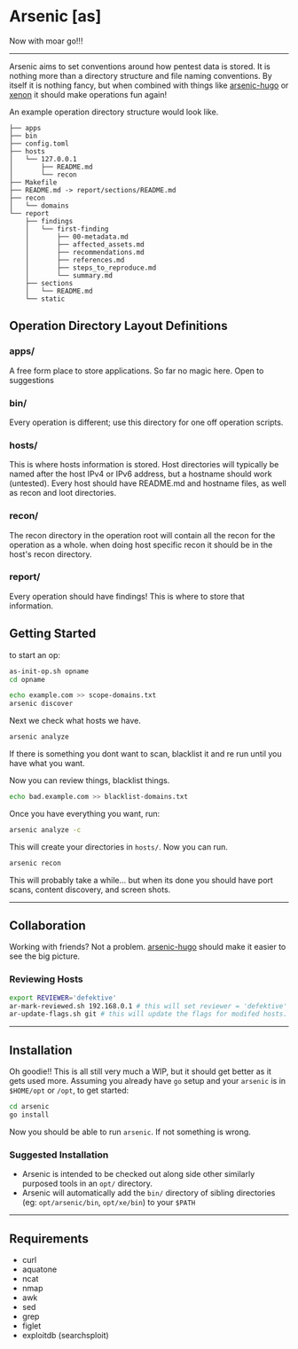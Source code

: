 # Arsenic [as]
Now with moar go!!!
*******


Arsenic aims to set conventions around how pentest data is stored. It is nothing more than a directory structure and file naming conventions. By itself it is nothing fancy, but when combined with things like [arsenic-hugo](https://github.com/defektive/arsenic-hugo) or [xenon](https://github.com/defektive/xenon) it should make operations fun again!

An example operation directory structure would look like.
```
├── apps
├── bin
├── config.toml
├── hosts
│   └── 127.0.0.1
│       ├── README.md
│       └── recon
├── Makefile
├── README.md -> report/sections/README.md
├── recon
│   └── domains
└── report
    ├── findings
    │   └── first-finding
    │       ├── 00-metadata.md
    │       ├── affected_assets.md
    │       ├── recommendations.md
    │       ├── references.md
    │       ├── steps_to_reproduce.md
    │       └── summary.md
    ├── sections
    │   └── README.md
    └── static
```

## Operation Directory Layout Definitions

### apps/
A free form place to store applications. So far no magic here. Open to suggestions

### bin/
Every operation is different; use this directory for one off operation scripts.

### hosts/
This is where hosts information is stored. Host directories will typically be named after the host IPv4 or IPv6 address, but a hostname should work (untested). Every host should have README.md and hostname files, as well as recon and loot directories.

### recon/
The recon directory in the operation root will contain all the recon for the operation as a whole. when doing host specific recon it should be in the host's recon directory.

### report/

Every operation should have findings! This is where to store that information.

## Getting Started

to start an op:

```bash
as-init-op.sh opname
cd opname

echo example.com >> scope-domains.txt
arsenic discover
```

Next we check what hosts we have.
```bash
arsenic analyze
```

If there is something you dont want to scan, blacklist it and re run until you have what you want.


Now you can review things, blacklist things.

```bash
echo bad.example.com >> blacklist-domains.txt
```

Once you have everything you want, run:
```bash
arsenic analyze -c
```

This will create your directories in `hosts/`. Now you can run.

```bash
arsenic recon
```

This will probably take a while... but when its done you should have port scans, content discovery, and screen shots.

******

## Collaboration

Working with friends? Not a problem. [arsenic-hugo](https://github.com/defektive/arsenic-hugo) should make it easier to see the big picture.

### Reviewing Hosts

```bash
export REVIEWER='defektive'
ar-mark-reviewed.sh 192.168.0.1 # this will set reviewer = 'defektive' in the README for the host
ar-update-flags.sh git # this will update the flags for modifed hosts. in this case removing  unreviewed and adding reviewed to 192.168.0.1's flags
```
*****
## Installation

Oh goodie!! This is all still very much a WIP, but it should get better as it gets used more. Assuming you already have `go` setup and your `arsenic` is in `$HOME/opt` or `/opt`, to get started:
```bash
cd arsenic
go install
```
Now you should be able to run `arsenic`. If not something is wrong.

### Suggested Installation

- Arsenic is intended to be checked out along side other similarly purposed tools in an `opt/` directory.
- Arsenic will automatically add the `bin/` directory of sibling directories (eg: `opt/arsenic/bin`, `opt/xe/bin`) to your `$PATH`

*******
## Requirements

- curl
- aquatone
- ncat
- nmap
- awk
- sed
- grep
- figlet
- exploitdb (searchsploit)

